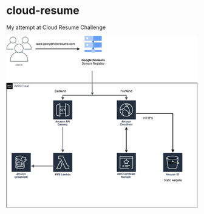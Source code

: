 # cloud-resume
My attempt at Cloud Resume Challenge

![alt text](https://github.com/georgemore00/cloud-resume/blob/main/CloudResume.drawio.png)
